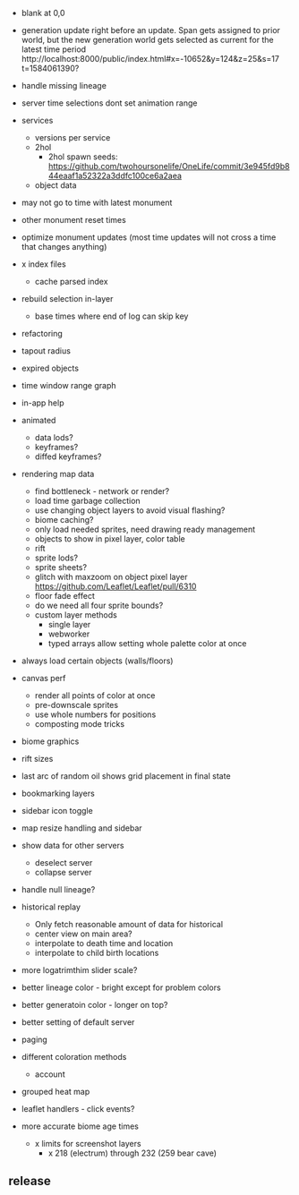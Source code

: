 - blank at 0,0
- generation update right before an update. Span gets assigned to prior world, but the new generation world gets selected as current for the latest time period
  http://localhost:8000/public/index.html#x=-10652&y=124&z=25&s=17
  t=1584061390?
- handle missing lineage
- server time selections dont set animation range
- services
  - versions per service
  - 2hol
    - 2hol spawn seeds: https://github.com/twohoursonelife/OneLife/commit/3e945fd9b844eaaf1a52322a3ddfc100ce6a2aea
  - object data
- may not go to time with latest monument
- other monument reset times
- optimize monument updates (most time updates will not cross a time that changes anything)
- x index files
  - cache parsed index
- rebuild selection in-layer
  - base times where end of log can skip key
- refactoring

- tapout radius
- expired objects
- time window range graph
- in-app help
- animated
  - data lods?
  - keyframes?
  - diffed keyframes?
- rendering map data
  - find bottleneck - network or render?
  - load time garbage collection
  - use changing object layers to avoid visual flashing?
  - biome caching?
  - only load needed sprites, need drawing ready management
  - objects to show in pixel layer, color table
  - rift
  - sprite lods?
  - sprite sheets?
  - glitch with maxzoom on object pixel layer https://github.com/Leaflet/Leaflet/pull/6310
  - floor fade effect
  - do we need all four sprite bounds?
  - custom layer methods
    - single layer
    - webworker
    - typed arrays allow setting whole palette color at once
- always load certain objects (walls/floors)
- canvas perf
  - render all points of color at once
  - pre-downscale sprites
  - use whole numbers for positions
  - composting mode tricks
- biome graphics
- rift sizes
- last arc of random oil shows grid placement in final state

- bookmarking layers
- sidebar icon toggle
- map resize handling and sidebar
- show data for other servers
  - deselect server
  - collapse server
- handle null lineage?
- historical replay
  - Only fetch reasonable amount of data for historical
  - center view on main area?
  - interpolate to death time and location
  - interpolate to child birth locations
- more logatrimthim slider scale?
- better lineage color - bright except for problem colors
- better generatoin color - longer on top?
- better setting of default server
- paging
- different coloration methods
  - account
- grouped heat map
- leaflet handlers - click events?
- more accurate biome age times

  - x limits for screenshot layers
    - x 218 (electrum) through 232 (259 bear cave)

## release
